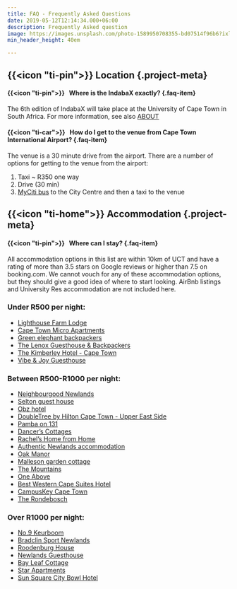 ```yaml
---
title: FAQ - Frequently Asked Questions
date: 2019-05-12T12:14:34.000+06:00
description: Frequently Asked question
image: https://images.unsplash.com/photo-1589950708355-bd07514f96b6?ixlib=rb-4.0.3&ixid=MnwxMjA3fDB8MHxwaG90by1wYWdlfHx8fGVufDB8fHx8&auto=format&fit=crop&w=1491&q=80
min_header_height: 40em

---
```

## {{<icon "ti-pin">}} Location {.project-meta}

#### {{<icon "ti-pin">}} &nbsp; **Where is the IndabaX exactly?** {.faq-item}

The 6th edition of IndabaX will take place at the University of Cape Town in South Africa.
For more information, see also [ABOUT](/about)

#### {{<icon "ti-car">}} &nbsp; **How do I get to the venue from Cape Town International Airport?** {.faq-item}

The venue is a 30 minute drive from the airport. There are a number of options for getting to the venue from the airport:

1. Taxi ~ R350 one way
2. Drive (30 min)
3. [MyCiti bus](https://www.myciti.org.za/en/routes-stops/airport-services/) to the City Centre and then a taxi to the venue

## {{<icon "ti-home">}} Accommodation {.project-meta}

#### {{<icon "ti-pin">}} &nbsp; **Where can I stay?** {.faq-item}


All accommodation options in this list are within 10km of UCT and have a rating of more than 3.5 stars on Google reviews or higher than 7.5 on booking.com.
We cannot vouch for any of these accommodation options, but they should give a good idea of where to start looking. AirBnb listings and University Res accommodation are not included here. 

### Under R500 per night: 
* [Lighthouse Farm Lodge](https://www.google.com/travel/search?q=accommodation%20map%20google%20kramer%20law%20building&g2lb=2502548%2C2503771%2C2503781%2C4258168%2C4270442%2C4284970%2C4291517%2C4306835%2C4597339%2C4757164%2C4814050%2C4850738%2C4864715%2C4874190%2C4886480%2C4893075%2C4924070%2C4965990%2C4985712%2C4990494%2C72248281%2C72262109%2C72271797%2C72272556%2C72281254%2C72286089%2C72288621&hl=en-ZA&gl=za&cs=1&ssta=1&ts=CAESCgoCCAMKAggDEAAaGwoZEhc6FU11aXplbmJlcmcsIENhcGUgVG93bioaCgU6A1pBUiIRCgUKA1pBUhIICgNaQVIQ8QM&qs=CAAgACgAMiZDaGdJbTkzTzE5S3E0TnkxQVJvTEwyY3ZNWGN3YURSNFpuRVFBUUgA&ap=KigKEgkjeKVrOPtAwBF4yf8Ud3oyQBISCWQVHGPL9EDAEXjJ_7RofzJAMABoAQ&ictx=3&sa=X&ved=0CAAQ5JsGahgKEwiQqISBxM3_AhUAAAAAHQAAAAAQvxw)
* [Cape Town Micro Apartments](https://www.google.com/travel/search?q=accommodation%20map%20google%20university%20of%20cape%20town&g2lb=2502548%2C2503771%2C2503781%2C4258168%2C4270442%2C4284970%2C4291517%2C4306835%2C4597339%2C4757164%2C4814050%2C4850738%2C4864715%2C4874190%2C4886480%2C4893075%2C4924070%2C4965990%2C4985712%2C4990494%2C72248281%2C72262109%2C72271797%2C72272556%2C72281254%2C72286089%2C72288621&hl=en-ZA&gl=za&cs=1&ssta=1&ts=CAISCgoCCAMKAggDEAAaYgpEEkAyJTB4MWRjYzVkMjJiNzc4YjQwMToweDVmOTBlNGRjMTliNWZhNGU6F1VuaXZlcnNpdHkgT2YgQ2FwZSBUb3duGgASGhIUCgcI5w8QBxgLEgcI5w8QBxgPGAQyAggBKhAKBToDWkFSGgAiBRIDEPED&qs=CAEyJ0Noa1F2YWI5eHN1RmdOa2VHZzB2Wnk4eE1XeDBOak5yT0dNNUVBSTgGQgsJ95FePawVw88YAUILCZuu8ypVgbm1GAFCCwlmE8oW1-9TaRgBQgsJVzyUCVGnSKkYAUILCcsc2VfQHo7nGAFCCwnva6dpzoWQjBgBSABaAggB&ap=KigKEgkH-wDDy_tAwBHVcesA23UyQBISCcc-1Y2n-UDAEdVx62jIejJAMABoAQ&ictx=3&sa=X&ved=0CAAQ5JsGahgKEwiQqISBxM3_AhUAAAAAHQAAAAAQjx0)
* [Green elephant backpackers](https://www.google.com/travel/search?q=accommodation%20map%20google%20university%20of%20cape%20town&g2lb=2502548%2C2503771%2C2503781%2C4258168%2C4270442%2C4284970%2C4291517%2C4306835%2C4597339%2C4757164%2C4814050%2C4850738%2C4864715%2C4874190%2C4886480%2C4893075%2C4924070%2C4965990%2C4985712%2C4990494%2C72248281%2C72262109%2C72271797%2C72272556%2C72281254%2C72286089%2C72288621&hl=en-ZA&gl=za&cs=1&ssta=1&ts=CAISCgoCCAMKAggDEAAaYgpEEkAyJTB4MWRjYzVkMjJiNzc4YjQwMToweDVmOTBlNGRjMTliNWZhNGU6F1VuaXZlcnNpdHkgT2YgQ2FwZSBUb3duGgASGhIUCgcI5w8QBxgLEgcI5w8QBxgPGAQyAggBKhAKBToDWkFSGgAiBRIDEPED&qs=CAEyJENoY0k1cWFvdHZINi02bHBHZ3N2Wnk4eGRHUjBORE55ZEJBQjgGQgsJ95FePawVw88YAUILCZuu8ypVgbm1GAFCCwlmE8oW1-9TaRgBQgsJVzyUCVGnSKkYAUILCcsc2VfQHo7nGAFCCwnva6dpzoWQjBgBSABaAggB&ap=KigKEgkH-wDDy_tAwBHVcesA23UyQBISCcc-1Y2n-UDAEdVx62jIejJAMABoAQ&ictx=3&sa=X&ved=0CAAQ5JsGahgKEwiQqISBxM3_AhUAAAAAHQAAAAAQwh0) 
* [The Lenox Guesthouse & Backpackers](https://www.google.com/travel/search?q=accommodation%20map%20google%20university%20of%20cape%20town&g2lb=2502548%2C2503771%2C2503781%2C4258168%2C4270442%2C4284970%2C4291517%2C4306835%2C4597339%2C4757164%2C4814050%2C4850738%2C4864715%2C4874190%2C4886480%2C4893075%2C4924070%2C4965990%2C4985712%2C4990494%2C72248281%2C72262109%2C72271797%2C72272556%2C72281254%2C72286089%2C72288621&hl=en-ZA&gl=za&cs=1&ssta=1&ts=CAISCgoCCAMKAggDEAAaYgpEEkAyJTB4MWRjYzVkMjJiNzc4YjQwMToweDVmOTBlNGRjMTliNWZhNGU6F1VuaXZlcnNpdHkgT2YgQ2FwZSBUb3duGgASGhIUCgcI5w8QBxgLEgcI5w8QBxgPGAQyAggBKhAKBToDWkFSGgAiBRIDEPED&qs=CAEyJENoY0lvcTYxNHFXbTEtUm9HZ3N2Wnk4eGRHUmZYM2N4WHhBQjgGQgsJ95FePawVw88YAUILCZuu8ypVgbm1GAFCCwlmE8oW1-9TaRgBQgsJVzyUCVGnSKkYAUILCcsc2VfQHo7nGAFCCwnva6dpzoWQjBgBSABaAggB&ap=KigKEgl5lV0K-fxAwBFfeB7rS2YyQBISCVwnzcxn9EDAEV94HosKcTJAMABoAQ&ictx=3&sa=X&ved=0CAAQ5JsGahgKEwiQqISBxM3_AhUAAAAAHQAAAAAQpR4)
* [The Kimberley Hotel - Cape Town](https://www.google.com/travel/search?q=accommodation%20map%20google%20university%20of%20cape%20town&g2lb=2502548%2C2503771%2C2503781%2C4258168%2C4270442%2C4284970%2C4291517%2C4306835%2C4597339%2C4757164%2C4814050%2C4850738%2C4864715%2C4874190%2C4886480%2C4893075%2C4924070%2C4965990%2C4985712%2C4990494%2C72248281%2C72262109%2C72271797%2C72272556%2C72281254%2C72286089%2C72288621&hl=en-ZA&gl=za&cs=1&ssta=1&ts=CAISCgoCCAMKAggDEAAaYgpEEkAyJTB4MWRjYzVkMjJiNzc4YjQwMToweDVmOTBlNGRjMTliNWZhNGU6F1VuaXZlcnNpdHkgT2YgQ2FwZSBUb3duGgASGhIUCgcI5w8QBxgLEgcI5w8QBxgPGAQyAggBKhAKBToDWkFSGgAiBRIDEPED&qs=CAEyJkNoZ0lvNHl3aFlQanpmdktBUm9MTDJjdk1YUjBiREIyY25RUUFROAZCCwn3kV49rBXDzxgBQgsJm67zKlWBubUYAUILCWYTyhbX71NpGAFCCwlXPJQJUadIqRgBQgsJyxzZV9AejucYAUILCe9rp2nOhZCMGAFIAFoCCAE&ap=KigKEgmvn7IWmfxAwBGvZYB_o2YyQBISCc8w0MUH9EDAEa9lgB9icTJAMABoAQ&ictx=3&sa=X&ved=0CAAQ5JsGahgKEwiQqISBxM3_AhUAAAAAHQAAAAAQ4x4)
* [Vibe & Joy Guesthouse](https://www.google.com/travel/search?q=accommodation%20map%20google%20university%20of%20cape%20town&g2lb=2502548%2C2503771%2C2503781%2C4258168%2C4270442%2C4284970%2C4291517%2C4306835%2C4597339%2C4757164%2C4814050%2C4850738%2C4864715%2C4874190%2C4886480%2C4893075%2C4924070%2C4965990%2C4985712%2C4990494%2C72248281%2C72262109%2C72271797%2C72272556%2C72281254%2C72286089%2C72288621&hl=en-ZA&gl=za&cs=1&ssta=1&ts=CAISCgoCCAMKAggDEAAaYgpEEkAyJTB4MWRjYzVkMjJiNzc4YjQwMToweDVmOTBlNGRjMTliNWZhNGU6F1VuaXZlcnNpdHkgT2YgQ2FwZSBUb3duGgASGhIUCgcI5w8QBxgLEgcI5w8QBxgPGAQyAggBKhAKBToDWkFSGgAiBRIDEPED&qs=CAEyKENob0k1cXpyLWM3Z2xfYlVBUm9OTDJjdk1URjBOMll6ZHpJNFpCQUI4BkILCfeRXj2sFcPPGAFCCwmbrvMqVYG5tRgBQgsJZhPKFtfvU2kYAUILCVc8lAlRp0ipGAFCCwnLHNlX0B6O5xgBQgsJ72unac6FkIwYAUgAWgIIAQ&ap=KigKEgmOrX7whf1AwBGK-RGm724yQBISCRfPTc_09EDAEYr5EUaueTJAMABoAQ&ictx=3&sa=X&ved=0CAAQ5JsGahgKEwiQqISBxM3_AhUAAAAAHQAAAAAQsR8) 

### Between R500-R1000 per night: 
* [Neighbourgood Newlands](https://www.google.com/travel/search?q=accommodation%20map%20google%20university%20of%20cape%20town&g2lb=2502548%2C2503771%2C2503781%2C4258168%2C4270442%2C4284970%2C4291517%2C4306835%2C4597339%2C4757164%2C4814050%2C4850738%2C4864715%2C4874190%2C4886480%2C4893075%2C4924070%2C4965990%2C4985712%2C4990494%2C72248281%2C72262109%2C72271797%2C72272556%2C72281254%2C72286089%2C72288621&hl=en-ZA&gl=za&cs=1&ssta=1&ts=CAESCgoCCAMKAggDEAAaYgpEEkAyJTB4MWRjYzVkMjJiNzc4YjQwMToweDVmOTBlNGRjMTliNWZhNGU6F1VuaXZlcnNpdHkgT2YgQ2FwZSBUb3duGgASGhIUCgcI5w8QBxgLEgcI5w8QBxgPGAQyAggBKhUKBToDWkFSGgAiCgoDEP8DEgMQgAg&qs=CAEyuwFDZ3NJcFl5ZjBMRC1qX2EzQVJBQkdudEJTVUkwYVZSa1pVTnlTbUZCZDNoUVh6QldUMEZ0VnpkWVFXbDVUSGwyVW0xU1h6VmZSbkppZDNCUlFWQlZia1puTjFaSVdETm1ObWg0Y1hwcGJHUjJjRXR2YmtOQ2NIVmFjMG8wZDI5WVRqaHhRVlJqVFdWaFdGZ3RWblYxUVhCR2IwaFlNM3BDV0hkR2FrTlpNSGswVVd4U2FUSjRhRkJ1UWxrOAZCCwn3kV49rBXDzxgBQgsJm67zKlWBubUYAUILCWYTyhbX71NpGAFCCwlXPJQJUadIqRgBQgsJyxzZV9AejucYAUILCe9rp2nOhZCMGAFIAFoCCAE&ap=KigKEglcio910_xAwBEJ2uSgRHQyQBISCStdGKtm9kDAEQna5ED4ejJAMAFoAQ&ictx=1&sa=X&ved=0CAAQ5JsGahcKEwio6667xc3_AhUAAAAAHQAAAAAQCw)
* [Selton guest house](https://www.google.com/travel/search?q=accommodation%20map%20google%20university%20of%20cape%20town&g2lb=2502548%2C2503771%2C2503781%2C4258168%2C4270442%2C4284970%2C4291517%2C4306835%2C4597339%2C4757164%2C4814050%2C4850738%2C4864715%2C4874190%2C4886480%2C4893075%2C4924070%2C4965990%2C4985712%2C4990494%2C72248281%2C72262109%2C72271797%2C72272556%2C72281254%2C72286089%2C72288621&hl=en-ZA&gl=za&cs=1&ssta=1&ts=CAESCgoCCAMKAggDEAAaYgpEEkAyJTB4MWRjYzVkMjJiNzc4YjQwMToweDVmOTBlNGRjMTliNWZhNGU6F1VuaXZlcnNpdHkgT2YgQ2FwZSBUb3duGgASGhIUCgcI5w8QBxgLEgcI5w8QBxgPGAQyAggBKhUKBToDWkFSGgAiCgoDEP8DEgMQgAg&qs=CAEyuwFDZ29JcGNfQXMtVEh3ZlI4RUFFYWZFRkpRalJwVkdad1NsTnBZa3RUVWtaUmNIa3lkVUpaWldOWVJGUm5OR3hFWDBKSVpHWmtOVFZLYzFkWU1tdHVWVWcyVVVKSlFuVkpNWEkwVTJSWlRqUndaMWwwT0ZZM1dpMVlialpDTmtWelpVaDZPVFpDY3pCbVp6TmtNakkxUlZwS2NVWklVRWxEVTFScVlqbGxjV3A2UlhCbkxWOW5VbkU1WlVJOAZCCwn3kV49rBXDzxgBQgsJm67zKlWBubUYAUILCWYTyhbX71NpGAFCCwlXPJQJUadIqRgBQgsJyxzZV9AejucYAUILCe9rp2nOhZCMGAFIAFoCCAE&ap=KigKEgmzI0JnLP1AwBEYVbnb8HkyQBISCTJyNt1e_EDAERhVuQ-PejJAMAFoAQ&ictx=1&sa=X&ved=0CAAQ5JsGahcKEwjIlPjnxc3_AhUAAAAAHQAAAAAQCw)
* [Obz hotel](https://www.google.com/travel/search?q=accommodation%20map%20google%20university%20of%20cape%20town&g2lb=2502548%2C2503771%2C2503781%2C4258168%2C4270442%2C4284970%2C4291517%2C4306835%2C4597339%2C4757164%2C4814050%2C4850738%2C4864715%2C4874190%2C4886480%2C4893075%2C4924070%2C4965990%2C4985712%2C4990494%2C72248281%2C72262109%2C72271797%2C72272556%2C72281254%2C72286089%2C72288621&hl=en-ZA&gl=za&cs=1&ssta=1&ts=CAESCgoCCAMKAggDEAAaYgpEEkAyJTB4MWRjYzVkMjJiNzc4YjQwMToweDVmOTBlNGRjMTliNWZhNGU6F1VuaXZlcnNpdHkgT2YgQ2FwZSBUb3duGgASGhIUCgcI5w8QBxgLEgcI5w8QBxgPGAQyAggBKhUKBToDWkFSGgAiCgoDEP8DEgMQgAg&qs=CAEyKENob0kxX2pRekpEcXFhU3BBUm9OTDJjdk1URnlNemRxTTJwdE14QUI4BkILCfeRXj2sFcPPGAFCCwmbrvMqVYG5tRgBQgsJZhPKFtfvU2kYAUILCVc8lAlRp0ipGAFCCwnLHNlX0B6O5xgBQgsJ72unac6FkIwYAUgAWgIIAQ&ap=KigKEglcio910_xAwBEJ2uSgRHQyQBISCStdGKtm9kDAEQna5ED4ejJAMAFoAQ&ictx=1&sa=X&ved=0CAAQ5JsGahcKEwjo_6_pxc3_AhUAAAAAHQAAAAAQDQ)
* [DoubleTree by Hilton Cape Town - Upper East Side](https://www.google.com/travel/search?q=accommodation%20map%20google%20university%20of%20cape%20town&g2lb=2502548%2C2503771%2C2503781%2C4258168%2C4270442%2C4284970%2C4291517%2C4306835%2C4597339%2C4757164%2C4814050%2C4850738%2C4864715%2C4874190%2C4886480%2C4893075%2C4924070%2C4965990%2C4985712%2C4990494%2C72248281%2C72262109%2C72271797%2C72272556%2C72281254%2C72286089%2C72288621&hl=en-ZA&gl=za&cs=1&ssta=1&ts=CAESCgoCCAMKAggDEAAaYgpEEkAyJTB4MWRjYzVkMjJiNzc4YjQwMToweDVmOTBlNGRjMTliNWZhNGU6F1VuaXZlcnNpdHkgT2YgQ2FwZSBUb3duGgASGhIUCgcI5w8QBxgLEgcI5w8QBxgPGAQyAggBKhUKBToDWkFSGgAiCgoDEP8DEgMQgAg&qs=CAEyJENoY0lndTJWa3ZPSm43WkhHZ3N2Wnk4eGRHY3paR000TVJBQjgGQgsJ95FePawVw88YAUILCZuu8ypVgbm1GAFCCwlmE8oW1-9TaRgBQgsJVzyUCVGnSKkYAUILCcsc2VfQHo7nGAFCCwnva6dpzoWQjBgBSABaAggB&ap=KigKEglcio910_xAwBEJ2uSgRHQyQBISCStdGKtm9kDAEQna5ED4ejJAMAFoAQ&ictx=1&sa=X&ved=0CAAQ5JsGahcKEwjY-ZHrxc3_AhUAAAAAHQAAAAAQCw) 
* [Pamba on 131](https://www.google.com/travel/search?q=accommodation%20map%20google%20university%20of%20cape%20town&g2lb=2502548%2C2503771%2C2503781%2C4258168%2C4270442%2C4284970%2C4291517%2C4306835%2C4597339%2C4757164%2C4814050%2C4850738%2C4864715%2C4874190%2C4886480%2C4893075%2C4924070%2C4965990%2C4985712%2C4990494%2C72248281%2C72262109%2C72271797%2C72272556%2C72281254%2C72286089%2C72288621&hl=en-ZA&gl=za&cs=1&ssta=1&ts=CAESCgoCCAMKAggDEAAaYgpEEkAyJTB4MWRjYzVkMjJiNzc4YjQwMToweDVmOTBlNGRjMTliNWZhNGU6F1VuaXZlcnNpdHkgT2YgQ2FwZSBUb3duGgASGhIUCgcI5w8QBxgLEgcI5w8QBxgPGAQyAggBKhUKBToDWkFSGgAiCgoDEP8DEgMQgAg&qs=CAEyJ0Noa0k2NDJmNk9qTXhvOExHZzB2Wnk4eE1XNTRibmMwWjNSeEVBRTgGQgsJ95FePawVw88YAUILCZuu8ypVgbm1GAFCCwlmE8oW1-9TaRgBQgsJVzyUCVGnSKkYAUILCcsc2VfQHo7nGAFCCwnva6dpzoWQjBgBSABaAggB&ap=KigKEglIXVlrLv1AwBEJ2uTA53QyQBISCYdIn67B9kDAEQna5GCbezJAMAFoAQ&ictx=1&sa=X&ved=0CAAQ5JsGahcKEwiIrJK3xs3_AhUAAAAAHQAAAAAQCw)
* [Dancer’s Cottages](https://www.google.com/travel/search?q=accommodation%20map%20google%20university%20of%20cape%20town&g2lb=2502548%2C2503771%2C2503781%2C4258168%2C4270442%2C4284970%2C4291517%2C4306835%2C4597339%2C4757164%2C4814050%2C4850738%2C4864715%2C4874190%2C4886480%2C4893075%2C4924070%2C4965990%2C4985712%2C4990494%2C72248281%2C72262109%2C72271797%2C72272556%2C72281254%2C72286089%2C72288621&hl=en-ZA&gl=za&cs=1&ssta=1&ts=CAESCgoCCAMKAggDEAAaYgpEEkAyJTB4MWRjYzVkMjJiNzc4YjQwMToweDVmOTBlNGRjMTliNWZhNGU6F1VuaXZlcnNpdHkgT2YgQ2FwZSBUb3duGgASGhIUCgcI5w8QBxgLEgcI5w8QBxgPGAQyAggBKhUKBToDWkFSGgAiCgoDEP8DEgMQgAg&qs=CAEyJ0Noa0l5NXVzMG9YanV2QS1HZzB2Wnk4eE1XUm1NSEI1T1RGeEVBRTgGQgsJ95FePawVw88YAUILCZuu8ypVgbm1GAFCCwlmE8oW1-9TaRgBQgsJVzyUCVGnSKkYAUILCcsc2VfQHo7nGAFCCwnva6dpzoWQjBgBSABaAggB&ap=KigKEglIXVlrLv1AwBEJ2uTA53QyQBISCYdIn67B9kDAEQna5GCbezJAMAFoAQ&ictx=1&sa=X&ved=0CAAQ5JsGahcKEwjw3Ki5xs3_AhUAAAAAHQAAAAAQCw)
* [Rachel’s Home from Home](https://www.google.com/travel/search?q=accommodation%20map%20google%20university%20of%20cape%20town&g2lb=2502548%2C2503771%2C2503781%2C4258168%2C4270442%2C4284970%2C4291517%2C4306835%2C4597339%2C4757164%2C4814050%2C4850738%2C4864715%2C4874190%2C4886480%2C4893075%2C4924070%2C4965990%2C4985712%2C4990494%2C72248281%2C72262109%2C72271797%2C72272556%2C72281254%2C72286089%2C72288621&hl=en-ZA&gl=za&cs=1&ssta=1&ts=CAESCgoCCAMKAggDEAAaYgpEEkAyJTB4MWRjYzVkMjJiNzc4YjQwMToweDVmOTBlNGRjMTliNWZhNGU6F1VuaXZlcnNpdHkgT2YgQ2FwZSBUb3duGgASGhIUCgcI5w8QBxgLEgcI5w8QBxgPGAQyAggBKhUKBToDWkFSGgAiCgoDEP8DEgMQgAg&qs=CAEyJ0Noa0kxc3Fnc3JLem1wSi1HZzB2Wnk4eE1XSTNNMnBqWDIwd0VBRTgGQgsJ95FePawVw88YAUILCZuu8ypVgbm1GAFCCwlmE8oW1-9TaRgBQgsJVzyUCVGnSKkYAUILCcsc2VfQHo7nGAFCCwnva6dpzoWQjBgBSABaAggB&ap=KigKEglIXVlrLv1AwBEJ2uTA53QyQBISCYdIn67B9kDAEQna5GCbezJAMAFoAQ&ictx=1&sa=X&ved=0CAAQ5JsGahcKEwigot26xs3_AhUAAAAAHQAAAAAQDQ)
* [Authentic Newlands accommodation](https://www.google.com/travel/search?q=accommodation%20map%20google%20university%20of%20cape%20town&g2lb=2502548%2C2503771%2C2503781%2C4258168%2C4270442%2C4284970%2C4291517%2C4306835%2C4597339%2C4757164%2C4814050%2C4850738%2C4864715%2C4874190%2C4886480%2C4893075%2C4924070%2C4965990%2C4985712%2C4990494%2C72248281%2C72262109%2C72271797%2C72272556%2C72281254%2C72286089%2C72288621&hl=en-ZA&gl=za&cs=1&ssta=1&ts=CAESCgoCCAMKAggDEAAaYgpEEkAyJTB4MWRjYzVkMjJiNzc4YjQwMToweDVmOTBlNGRjMTliNWZhNGU6F1VuaXZlcnNpdHkgT2YgQ2FwZSBUb3duGgASGhIUCgcI5w8QBxgLEgcI5w8QBxgPGAQyAggBKhUKBToDWkFSGgAiCgoDEP8DEgMQgAg&qs=CAEyKENob0kzdW5uZ1BDMHJZdTFBUm9OTDJjdk1URnVjbmt3YlRrMGR4QUI4BkILCfeRXj2sFcPPGAFCCwmbrvMqVYG5tRgBQgsJZhPKFtfvU2kYAUILCVc8lAlRp0ipGAFCCwnLHNlX0B6O5xgBQgsJ72unac6FkIwYAUgAWgIIAQ&ap=KigKEglIXVlrLv1AwBEJ2uTA53QyQBISCYdIn67B9kDAEQna5GCbezJAMAFoAQ&ictx=1&sa=X&ved=0CAAQ5JsGahcKEwiY-Ne8xs3_AhUAAAAAHQAAAAAQBw)
* [Oak Manor](https://www.google.com/travel/search?q=accommodation%20map%20google%20university%20of%20cape%20town&g2lb=2502548%2C2503771%2C2503781%2C4258168%2C4270442%2C4284970%2C4291517%2C4306835%2C4597339%2C4757164%2C4814050%2C4850738%2C4864715%2C4874190%2C4886480%2C4893075%2C4924070%2C4965990%2C4985712%2C4990494%2C72248281%2C72262109%2C72271797%2C72272556%2C72281254%2C72286089%2C72288621&hl=en-ZA&gl=za&cs=1&ssta=1&ts=CAESCgoCCAMKAggDEAAaYgpEEkAyJTB4MWRjYzVkMjJiNzc4YjQwMToweDVmOTBlNGRjMTliNWZhNGU6F1VuaXZlcnNpdHkgT2YgQ2FwZSBUb3duGgASGhIUCgcI5w8QBxgLEgcI5w8QBxgPGAQyAggBKhUKBToDWkFSGgAiCgoDEP8DEgMQgAg&qs=CAEyKENob0k0TWlSckw2MjBJZWFBUm9OTDJjdk1URm1jMjV4WnpSZlloQUI4BkILCfeRXj2sFcPPGAFCCwmbrvMqVYG5tRgBQgsJZhPKFtfvU2kYAUILCVc8lAlRp0ipGAFCCwnLHNlX0B6O5xgBQgsJ72unac6FkIwYAUgAWgIIAQ&ap=KigKEglIXVlrLv1AwBEJ2uTA53QyQBISCYdIn67B9kDAEQna5GCbezJAMAFoAQ&ictx=1&sa=X&ved=0CAAQ5JsGahcKEwiAjvq9xs3_AhUAAAAAHQAAAAAQDQ)
* [Malleson garden cottage](https://www.google.com/travel/search?q=accommodation%20map%20google%20university%20of%20cape%20town&g2lb=2502548%2C2503771%2C2503781%2C4258168%2C4270442%2C4284970%2C4291517%2C4306835%2C4597339%2C4757164%2C4814050%2C4850738%2C4864715%2C4874190%2C4886480%2C4893075%2C4924070%2C4965990%2C4985712%2C4990494%2C72248281%2C72262109%2C72271797%2C72272556%2C72281254%2C72286089%2C72288621&hl=en-ZA&gl=za&cs=1&ssta=1&ts=CAESCgoCCAMKAggDEAAaYgpEEkAyJTB4MWRjYzVkMjJiNzc4YjQwMToweDVmOTBlNGRjMTliNWZhNGU6F1VuaXZlcnNpdHkgT2YgQ2FwZSBUb3duGgASGhIUCgcI5w8QBxgLEgcI5w8QBxgPGAQyAggBKhUKBToDWkFSGgAiCgoDEP8DEgMQgAg&qs=CAEyKENob1FqS2pMZ2JPSGdJSzhBUm9OTDJjdk1URm5NRzAzTXpWeFloQUM4BkILCfeRXj2sFcPPGAFCCwmbrvMqVYG5tRgBQgsJZhPKFtfvU2kYAUILCVc8lAlRp0ipGAFCCwnLHNlX0B6O5xgBQgsJ72unac6FkIwYAUgAWgIIAQ&ap=KigKEgmUZKdyQP5AwBEJ2uRA4nIyQBISCXSSBnev9UDAEQna5OCgfTJAMABoAQ&ictx=1&sa=X&ved=0CAAQ5JsGahgKEwiQqISBxM3_AhUAAAAAHQAAAAAQsQo) 
* [The Mountains](https://www.google.com/travel/search?q=accommodation%20map%20google%20university%20of%20cape%20town&g2lb=2502548%2C2503771%2C2503781%2C4258168%2C4270442%2C4284970%2C4291517%2C4306835%2C4597339%2C4757164%2C4814050%2C4850738%2C4864715%2C4874190%2C4886480%2C4893075%2C4924070%2C4965990%2C4985712%2C4990494%2C72248281%2C72262109%2C72271797%2C72272556%2C72281254%2C72286089%2C72288621&hl=en-ZA&gl=za&cs=1&ssta=1&ts=CAESCgoCCAMKAggDEAAaYgpEEkAyJTB4MWRjYzVkMjJiNzc4YjQwMToweDVmOTBlNGRjMTliNWZhNGU6F1VuaXZlcnNpdHkgT2YgQ2FwZSBUb3duGgASGhIUCgcI5w8QBxgLEgcI5w8QBxgPGAQyAggBKhUKBToDWkFSGgAiCgoDEP8DEgMQgAg&qs=CAEyJ0Noa0k3b3Eyc0lUdHVNSUtHZzB2Wnk4eE1XZ3hNV3Q2YlY5b0VBRTgGQgsJ95FePawVw88YAUILCZuu8ypVgbm1GAFCCwlmE8oW1-9TaRgBQgsJVzyUCVGnSKkYAUILCcsc2VfQHo7nGAFCCwnva6dpzoWQjBgBSABaAggB&ap=KigKEgmCIhSM2_xAwBEnxrXCdG0yQBISCY5hk0hK9EDAESfGtWIzeDJAMABoAQ&ictx=1&sa=X&ved=0CAAQ5JsGahgKEwiQqISBxM3_AhUAAAAAHQAAAAAQnBA)
* [One Above](https://www.google.com/travel/search?q=accommodation%20map%20google%20university%20of%20cape%20town&g2lb=2502548%2C2503771%2C2503781%2C4258168%2C4270442%2C4284970%2C4291517%2C4306835%2C4597339%2C4757164%2C4814050%2C4850738%2C4864715%2C4874190%2C4886480%2C4893075%2C4924070%2C4965990%2C4985712%2C4990494%2C72248281%2C72262109%2C72271797%2C72272556%2C72281254%2C72286089%2C72288621&hl=en-ZA&gl=za&cs=1&ssta=1&ts=CAESCgoCCAMKAggDEAAaYgpEEkAyJTB4MWRjYzVkMjJiNzc4YjQwMToweDVmOTBlNGRjMTliNWZhNGU6F1VuaXZlcnNpdHkgT2YgQ2FwZSBUb3duGgASGhIUCgcI5w8QBxgLEgcI5w8QBxgPGAQyAggBKhUKBToDWkFSGgAiCgoDEP8DEgMQgAg&qs=CAEyKENob0k0N1BSN3R1TjhLN1dBUm9OTDJjdk1URm1jMnM0TmpFNGN4QUI4BkILCfeRXj2sFcPPGAFCCwmbrvMqVYG5tRgBQgsJZhPKFtfvU2kYAUILCVc8lAlRp0ipGAFCCwnLHNlX0B6O5xgBQgsJ72unac6FkIwYAUgAWgIIAQ&ap=KigKEgmxU2sp0fxAwBEnxrWiIGkyQBISCRg80-M_9EDAESfGtULfczJAMABoAQ&ictx=1&sa=X&ved=0CAAQ5JsGahgKEwiQqISBxM3_AhUAAAAAHQAAAAAQlBI)
* [Best Western Cape Suites Hotel](https://www.google.com/travel/search?q=accommodation%20map%20google%20university%20of%20cape%20town&g2lb=2502548%2C2503771%2C2503781%2C4258168%2C4270442%2C4284970%2C4291517%2C4306835%2C4597339%2C4757164%2C4814050%2C4850738%2C4864715%2C4874190%2C4886480%2C4893075%2C4924070%2C4965990%2C4985712%2C4990494%2C72248281%2C72262109%2C72271797%2C72272556%2C72281254%2C72286089%2C72288621&hl=en-ZA&gl=za&cs=1&ssta=1&ts=CAESCgoCCAMKAggDEAAaYgpEEkAyJTB4MWRjYzVkMjJiNzc4YjQwMToweDVmOTBlNGRjMTliNWZhNGU6F1VuaXZlcnNpdHkgT2YgQ2FwZSBUb3duGgASGhIUCgcI5w8QBxgLEgcI5w8QBxgPGAQyAggBKhUKBToDWkFSGgAiCgoDEP8DEgMQgAg&qs=CAEyKENob0lrYTNmMUpXZGlzTFJBUm9OTDJjdk1URmlOWE15WmpjM1poQUI4BkILCfeRXj2sFcPPGAFCCwmbrvMqVYG5tRgBQgsJZhPKFtfvU2kYAUILCVc8lAlRp0ipGAFCCwnLHNlX0B6O5xgBQgsJ72unac6FkIwYAUgAWgIIAQ&ap=KigKEgnMwBXvX_xAwBEnxrViQmkyQBISCdVbsZLO80DAESfGtQIBdDJAMABoAQ&ictx=1&sa=X&ved=0CAAQ5JsGahgKEwiQqISBxM3_AhUAAAAAHQAAAAAQphM) 
* [CampusKey Cape Town](https://www.booking.com/hotel/za/campuskey-staycations.html?aid=304142&label=gen173nr-1FCAEoggI46AdIM1gEaPsBiAEBmAExuAEZyAEM2AEB6AEB-AECiAIBqAIDuALTvb2kBsACAdICJDZiYWE2YWNlLTczZDAtNGFiNy04NzE0LWExODM2Yzg4MmNlZNgCBeACAQ&dest_id=0&nflt=price%3DZAR-500-1000-1&room1=A&group_adults=1&group_children=0&no_rooms=1&checkin=2023-07-11&checkout=2023-07-15&highlighted_blocks=578005403_373122053_1_0_0&atlas_src=sr_iw_title&ucfs=1)
* [The Rondebosch](https://www.booking.com/hotel/za/the-rondebosch.html?aid=304142&label=gen173nr-1FCAEoggI46AdIM1gEaPsBiAEBmAExuAEZyAEM2AEB6AEB-AECiAIBqAIDuALTvb2kBsACAdICJDZiYWE2YWNlLTczZDAtNGFiNy04NzE0LWExODM2Yzg4MmNlZNgCBeACAQ&atlas_src=sr_iw_btn;checkin=2023-07-11;checkout=2023-07-15;dest_id=0;dist=0;group_adults=1;group_children=0;highlighted_blocks=449147801_335352550_2_0_0;nflt=price%3DZAR-500-1000-1;no_rooms=1;room1=A;sb_price_type=total;type=total;ucfs=1&)


### Over R1000 per night: 
* [No.9 Keurboom](https://www.google.com/travel/search?q=accommodation%20map%20google%20university%20of%20cape%20town&g2lb=2502548%2C2503771%2C2503781%2C4258168%2C4270442%2C4284970%2C4291517%2C4306835%2C4597339%2C4757164%2C4814050%2C4850738%2C4864715%2C4874190%2C4886480%2C4893075%2C4924070%2C4965990%2C4985712%2C4990494%2C72248281%2C72262109%2C72271797%2C72272556%2C72281254%2C72286089%2C72288621&hl=en-ZA&gl=za&cs=1&ssta=1&ts=CAISBgoCCAMQARpiCkQSQDIlMHgxZGNjNWQyMmI3NzhiNDAxOjB4NWY5MGU0ZGMxOWI1ZmE0ZToXVW5pdmVyc2l0eSBPZiBDYXBlIFRvd24aABIaEhQKBwjnDxAHGAsSBwjnDxAHGA8YBDICCAEqFwoFOgNaQVIaACIKCgMQgAgSAxD4GygH&qs=CAEyJ0Noa1F3dl9KN1pTTWhQMFpHZzB2Wnk4eE1YSm9jVFE1TjNvekVBSTgGQgsJ95FePawVw88YAUILCZuu8ypVgbm1GAFCCwlmE8oW1-9TaRgBQgsJVzyUCVGnSKkYAUILCcsc2VfQHo7nGAFCCwnva6dpzoWQjBgBSABaAggB&ap=KigKEgk6gTETZv1AwBERUa9_K3QyQBISCUwmk7Yd-UDAERFRr8-KeTJAMABoAQ&ictx=3&sa=X&ved=0CAAQ5JsGahgKEwiQqISBxM3_AhUAAAAAHQAAAAAQhiY)
* [Bradclin Sport Newlands](https://www.google.com/travel/search?q=accommodation%20map%20google%20university%20of%20cape%20town&g2lb=2502548%2C2503771%2C2503781%2C4258168%2C4270442%2C4284970%2C4291517%2C4306835%2C4597339%2C4757164%2C4814050%2C4850738%2C4864715%2C4874190%2C4886480%2C4893075%2C4924070%2C4965990%2C4985712%2C4990494%2C72248281%2C72262109%2C72271797%2C72272556%2C72281254%2C72286089%2C72288621&hl=en-ZA&gl=za&cs=1&ssta=1&ts=CAISBgoCCAMQARpiCkQSQDIlMHgxZGNjNWQyMmI3NzhiNDAxOjB4NWY5MGU0ZGMxOWI1ZmE0ZToXVW5pdmVyc2l0eSBPZiBDYXBlIFRvd24aABIaEhQKBwjnDxAHGAsSBwjnDxAHGA8YBDICCAEqFwoFOgNaQVIaACIKCgMQgAgSAxD4GygH&qs=CAEyKENob1EzSUdaeGR2SnJKTDBBUm9OTDJjdk1URnlhSEUxYUY5ek1oQUM4BkILCfeRXj2sFcPPGAFCCwmbrvMqVYG5tRgBQgsJZhPKFtfvU2kYAUILCVc8lAlRp0ipGAFCCwnLHNlX0B6O5xgBQgsJ72unac6FkIwYAUgAWgIIAQ&ap=KigKEgmKXDYmA_5AwBFAAnMOh3UyQBISCRoOatm6-UDAEUACc17mejJAMABoAQ&ictx=3&sa=X&ved=0CAAQ5JsGahgKEwiQqISBxM3_AhUAAAAAHQAAAAAQpyc)
* [Roodenburg House](https://www.google.com/travel/search?q=accommodation%20map%20google%20university%20of%20cape%20town&g2lb=2502548%2C2503771%2C2503781%2C4258168%2C4270442%2C4284970%2C4291517%2C4306835%2C4597339%2C4757164%2C4814050%2C4850738%2C4864715%2C4874190%2C4886480%2C4893075%2C4924070%2C4965990%2C4985712%2C4990494%2C72248281%2C72262109%2C72271797%2C72272556%2C72281254%2C72286089%2C72288621&hl=en-ZA&gl=za&cs=1&ssta=1&ts=CAISBgoCCAMQARpiCkQSQDIlMHgxZGNjNWQyMmI3NzhiNDAxOjB4NWY5MGU0ZGMxOWI1ZmE0ZToXVW5pdmVyc2l0eSBPZiBDYXBlIFRvd24aABIaEhQKBwjnDxAHGAsSBwjnDxAHGA8YBDICCAEqFwoFOgNaQVIaACIKCgMQgAgSAxD4GygH&qs=CAEyJ0Noa1FzclNEMzVHdnR2NU1HZzB2Wnk4eE1XczBjemczZVdkekVBSTgGQgsJ95FePawVw88YAUILCZuu8ypVgbm1GAFCCwlmE8oW1-9TaRgBQgsJVzyUCVGnSKkYAUILCcsc2VfQHo7nGAFCCwnva6dpzoWQjBgBSABaAggB&ap=KigKEgmoxTMyqP1AwBFAAnPueHYyQBISCec9Ptxf-UDAEUACcz7YezJAMABoAQ&ictx=3&sa=X&ved=0CAAQ5JsGahgKEwiQqISBxM3_AhUAAAAAHQAAAAAQ9yc)
* [Newlands Guesthouse](https://www.google.com/travel/search?q=accommodation%20map%20google%20university%20of%20cape%20town&g2lb=2502548%2C2503771%2C2503781%2C4258168%2C4270442%2C4284970%2C4291517%2C4306835%2C4597339%2C4757164%2C4814050%2C4850738%2C4864715%2C4874190%2C4886480%2C4893075%2C4924070%2C4965990%2C4985712%2C4990494%2C72248281%2C72262109%2C72271797%2C72272556%2C72281254%2C72286089%2C72288621&hl=en-ZA&gl=za&cs=1&ssta=1&ts=CAISBgoCCAMQARpiCkQSQDIlMHgxZGNjNWQyMmI3NzhiNDAxOjB4NWY5MGU0ZGMxOWI1ZmE0ZToXVW5pdmVyc2l0eSBPZiBDYXBlIFRvd24aABIaEhQKBwjnDxAHGAsSBwjnDxAHGA8YBDICCAEqFwoFOgNaQVIaACIKCgMQgAgSAxD4GygH&qs=CAEyKENob1FsNDZoNm8tNjVKeVVBUm9OTDJjdk1URnVZMkp0TVhrNFh4QUM4BkILCfeRXj2sFcPPGAFCCwmbrvMqVYG5tRgBQgsJZhPKFtfvU2kYAUILCVc8lAlRp0ipGAFCCwnLHNlX0B6O5xgBQgsJ72unac6FkIwYAUgAWgIIAQ&ap=KigKEgm3g4rnUf1AwBFAAnPu1XMyQBISCQQd5IgJ-UDAEUACcz41eTJAMABoAQ&ictx=3&sa=X&ved=0CAAQ5JsGahgKEwiQqISBxM3_AhUAAAAAHQAAAAAQ0Sk)
* [Bay Leaf Cottage](https://www.google.com/travel/search?q=accommodation%20map%20google%20university%20of%20cape%20town&g2lb=2502548%2C2503771%2C2503781%2C4258168%2C4270442%2C4284970%2C4291517%2C4306835%2C4597339%2C4757164%2C4814050%2C4850738%2C4864715%2C4874190%2C4886480%2C4893075%2C4924070%2C4965990%2C4985712%2C4990494%2C72248281%2C72262109%2C72271797%2C72272556%2C72281254%2C72286089%2C72288621&hl=en-ZA&gl=za&cs=1&ssta=1&ts=CAISBgoCCAMQARpiCkQSQDIlMHgxZGNjNWQyMmI3NzhiNDAxOjB4NWY5MGU0ZGMxOWI1ZmE0ZToXVW5pdmVyc2l0eSBPZiBDYXBlIFRvd24aABIaEhQKBwjnDxAHGAsSBwjnDxAHGA8YBDICCAEqFwoFOgNaQVIaACIKCgMQgAgSAxD4GygH&qs=CAEyKENob1F6WW1ieS15Tms4V1BBUm9OTDJjdk1URm1OMkpuTVY5amJSQUM4BkILCfeRXj2sFcPPGAFCCwmbrvMqVYG5tRgBQgsJZhPKFtfvU2kYAUILCVc8lAlRp0ipGAFCCwnLHNlX0B6O5xgBQgsJ72unac6FkIwYAUgAWgIIAQ&ap=KigKEgnEyRTU3PpAwBGFXfaIlnQyQBISCZNpFzaU9kDAEYVd9tj1eTJAMABoAQ&ictx=3&sa=X&ved=0CAAQ5JsGahgKEwiQqISBxM3_AhUAAAAAHQAAAAAQvSw)
* [Star Apartments](https://www.google.com/travel/search?q=accommodation%20map%20google%20university%20of%20cape%20town&g2lb=2502548%2C2503771%2C2503781%2C4258168%2C4270442%2C4284970%2C4291517%2C4306835%2C4597339%2C4757164%2C4814050%2C4850738%2C4864715%2C4874190%2C4886480%2C4893075%2C4924070%2C4965990%2C4985712%2C4990494%2C72248281%2C72262109%2C72271797%2C72272556%2C72281254%2C72286089%2C72288621&hl=en-ZA&gl=za&cs=1&ssta=1&ts=CAISBgoCCAMQARpiCkQSQDIlMHgxZGNjNWQyMmI3NzhiNDAxOjB4NWY5MGU0ZGMxOWI1ZmE0ZToXVW5pdmVyc2l0eSBPZiBDYXBlIFRvd24aABIaEhQKBwjnDxAHGAsSBwjnDxAHGA8YBDICCAEqFwoFOgNaQVIaACIKCgMQgAgSAxD4GygH&qs=CAEyKENob1F4UFg2LWR5Z2pOV0NBUm9OTDJjdk1URndZMng2T0hob2FoQUM4BkILCfeRXj2sFcPPGAFCCwmbrvMqVYG5tRgBQgsJZhPKFtfvU2kYAUILCVc8lAlRp0ipGAFCCwnLHNlX0B6O5xgBQgsJ72unac6FkIwYAUgAWgIIAQ&ap=KigKEgnd6k-aYPxAwBG6XMJqdm8yQBISCV__DT7P80DAEbpcwgo1ejJAMABoAQ&ictx=3&sa=X&ved=0CAAQ5JsGahgKEwiQqISBxM3_AhUAAAAAHQAAAAAQ6C0) 
* [Sun Square City Bowl Hotel](https://www.southernsun.com/sunsquare-cape-town-city-bowl)
